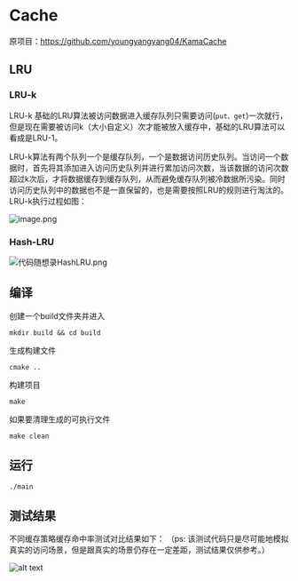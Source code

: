 # Cache
原项目：https://github.com/youngyangyang04/KamaCache

## LRU

### LRU-k

LRU-k 基础的LRU算法被访问数据进入缓存队列只需要访问(`put、get`)一次就行，但是现在需要被访问k（大小自定义）次才能被放入缓存中，基础的LRU算法可以看成是LRU-1。

LRU-k算法有两个队列一个是缓存队列，一个是数据访问历史队列。当访问一个数据时，首先将其添加进入访问历史队列并进行累加访问次数，当该数据的访问次数超过k次后，才将数据缓存到缓存队列，从而避免缓存队列被冷数据所污染。同时访问历史队列中的数据也不是一直保留的，也是需要按照LRU的规则进行淘汰的。LRU-k执行过程如图：

![image.png](https://cdn.nlark.com/yuque/0/2024/png/39027506/1733747775068-c066db38-807d-42a7-adf6-18492075db89.png?x-oss-process=image%2Fformat%2Cwebp)

### Hash-LRU

![代码随想录HashLRU.png](https://cdn.nlark.com/yuque/0/2024/png/39027506/1733751073658-2c7d599a-b244-491b-a0fa-ab5ec722cb56.png?x-oss-process=image%2Fformat%2Cwebp)



## 编译
创建一个build文件夹并进入
```
mkdir build && cd build
```
生成构建文件
```
cmake ..
```
构建项目
```
make
```
如果要清理生成的可执行文件
```
make clean
```

## 运行
```
./main
```

## 测试结果
不同缓存策略缓存命中率测试对比结果如下：
（ps: 该测试代码只是尽可能地模拟真实的访问场景，但是跟真实的场景仍存在一定差距，测试结果仅供参考。）

![alt text](images/image.png)
